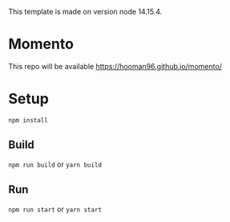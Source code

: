 This template is made on version node 14.15.4.

# Momento

This repo will be available https://hooman96.github.io/momento/

# Setup
`npm install`

## Build
`npm run build`
or
`yarn build`

## Run
`npm run start`
or
`yarn start`
